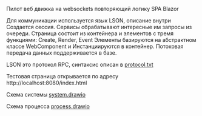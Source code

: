 Пилот веб движка на websockets повторяющий логику SPA Blazor

Для коммуникации используется язык LSON, описание внутри
Создается сессия.
Сервисы обрабатывают интересные им запросы из очереди.
Страница состоит из контейнера и элементов с тремя функциями: Create, Render, Event
Элементы базируются на абстрактном классе WebComponent и Инстанциируются в контейнер.
Потоковая передача данных поддерживается в базе.

LSON это протокол RPC, синтаксис описан в [protocol.txt](https://github.com/NBAH79/WebEx/blob/master/WebEx/Protocol.txt)

Тестовая страница открывается по адресу http://localhost:8080/index.html

Схема системы [system.drawio](https://github.com/NBAH79/WebEx/blob/master/WebEx/system.drawio)

Схема процесса [process.drawio](https://github.com/NBAH79/WebEx/blob/master/WebEx/process.drawio)
